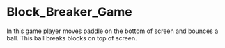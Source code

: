 # Block_Breaker_Game
 In this game player moves paddle on the bottom of screen and bounces a ball. This ball breaks blocks on top of screen.

